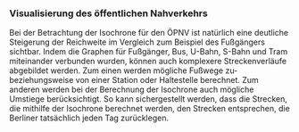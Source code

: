 ### Visualisierung des öffentlichen Nahverkehrs
Bei der Betrachtung der Isochrone für den ÖPNV ist natürlich eine deutliche Steigerung der Reichweite im Vergleich zum 
Beispiel des Fußgängers sichtbar. Indem die Graphen für Fußgänger, Bus, U-Bahn, S-Bahn und Tram miteinander verbunden 
wurden, können auch komplexere Streckenverläufe abgebildet werden. Zum einen werden mögliche Fußwege zu- beziehungsweise 
von einer Station oder Haltestelle berechnet. Zum anderen werden bei der Berechnung der Isochrone auch mögliche Umstiege 
berücksichtigt. So kann sichergestellt werden, dass die Strecken, die mithilfe der Isochrone berechnet werden, den 
Strecken entsprechen, die Berliner tatsächlich jeden Tag zurücklegen.
